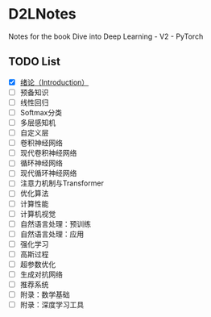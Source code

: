 # D2LNotes
Notes for the book Dive into Deep Learning - V2 - PyTorch

## TODO List
- [x] [绪论（Introduction）](./01_Introduction/01_Introduction.ipynb)
- [ ] 预备知识
- [ ] 线性回归
- [ ] Softmax分类
- [ ] 多层感知机
- [ ] 自定义层
- [ ] 卷积神经网络
- [ ] 现代卷积神经网络
- [ ] 循环神经网络
- [ ] 现代循环神经网络
- [ ] 注意力机制与Transformer
- [ ] 优化算法
- [ ] 计算性能
- [ ] 计算机视觉
- [ ] 自然语言处理：预训练
- [ ] 自然语言处理：应用
- [ ] 强化学习
- [ ] 高斯过程
- [ ] 超参数优化
- [ ] 生成对抗网络
- [ ] 推荐系统
- [ ] 附录：数学基础
- [ ] 附录：深度学习工具
